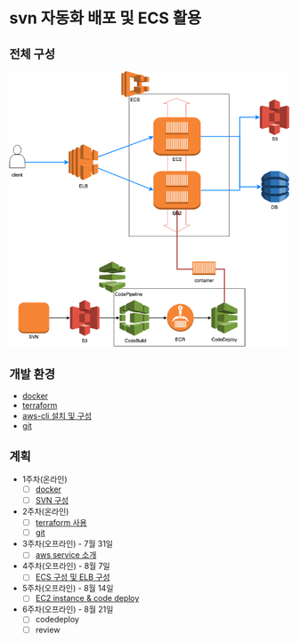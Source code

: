 # svn 자동화 배포 및 ECS 활용

## 전체 구성

![전체 구성](./etc/images/outline.png)

## 개발 환경

- [docker](./etc/docker.md)
- [terraform](./etc/terraform.md)
- [aws-cli 설치 및 구성](https://docs.aws.amazon.com/ko_kr/streams/latest/dev/kinesis-tutorial-cli-installation.html)
- [git](https://git-scm.com/book/ko/v2/%EC%8B%9C%EC%9E%91%ED%95%98%EA%B8%B0-Git-%EC%84%A4%EC%B9%98)

## 계획

- 1주차(온라인)
    - [ ] [docker](./etc/docker.md)
    - [ ] [SVN 구성](./etc/svn.md)
- 2주차(온라인)
    - [ ] [terraform 사용](./etc/terraform.md)
    - [ ] [git](./etc/git.md)
- 3주차(오프라인) - 7월 31일
    - [ ] [aws service 소개](./week1.md)
- 4주차(오프라인) - 8월 7일
    - [ ] [ECS 구성 및 ELB 구성](./week2.md)
- 5주차(오프라인) - 8월 14일
    - [ ] [EC2 instance & code deploy](./week3.md)
- 6주차(오프라인) - 8월 21일
    - [ ] codedeploy
    - [ ] review